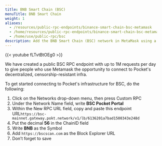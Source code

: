 ```yaml
---
title: BNB Smart Chain (BSC)
menuTitle: BNB Smart Chain
weight: 1
aliases:
  - /resources/public-rpc-endpoints/binance-smart-chain-bsc-metamask
  - /home/resources/public-rpc-endpoints/binance-smart-chain-bsc-metamask
  - /home/use/public-rpc/bsc
description: Add the BNB Smart Chain (BSC) network in MetaMask using a Pocket-powered RPC endpoint.
---
```


{{< youtube fLTvtBtOEg0 >}}

We have created a public BSC RPC endpoint with up to 1M requests per day to give people who use Metamask the opportunity to connect to Pocket's decentralized, censorship-resistant infra.

To get started connecting to Pocket's infrastructure for BSC, do the following:

1. Click on the Networks drop-down menu, then press Custom RPC
2. Under the Network Name field, write **BSC Pocket Portal**
3. Within the New RPC URL field, copy and paste this endpoint URL`https://bsc-mainnet.gateway.pokt.network/v1/lb/6136201a7bad1500343e248d`
4. Put the decimal **56** in the ChainID field
5. Write **BNB** as the Symbol
6. Add `https://bscscan.com` as the Block Explorer URL
7. Don’t forget to save

